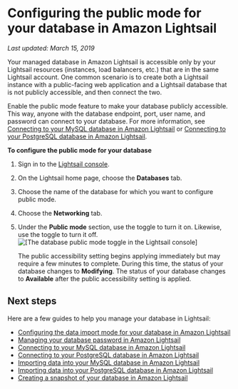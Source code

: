 # Configuring the public mode for your database in Amazon Lightsail<a name="amazon-lightsail-configuring-database-public-mode"></a>

 *Last updated: March 15, 2019* 

Your managed database in Amazon Lightsail is accessible only by your Lightsail resources \(instances, load balancers, etc\.\) that are in the same Lightsail account\. One common scenario is to create both a Lightsail instance with a public\-facing web application and a Lightsail database that is not publicly accessible, and then connect the two\.

Enable the public mode feature to make your database publicly accessible\. This way, anyone with the database endpoint, port, user name, and password can connect to your database\. For more information, see [Connecting to your MySQL database in Amazon Lightsail](amazon-lightsail-connecting-to-your-mysql-database.md) or [Connecting to your PostgreSQL database in Amazon Lightsail](amazon-lightsail-connecting-to-your-postgres-database.md)\.

**To configure the public mode for your database**

1. Sign in to the [Lightsail console](https://lightsail.aws.amazon.com/)\.

1. On the Lightsail home page, choose the **Databases** tab\.

1. Choose the name of the database for which you want to configure public mode\.

1. Choose the **Networking** tab\.

1. Under the **Public mode** section, use the toggle to turn it on\. Likewise, use the toggle to turn it off\.  
![\[The database public mode toggle in the Lightsail console\]](https://d9yljz1nd5001.cloudfront.net/en_us/cdafd3c2a6d9edfefee89eda217b0068/images/amazon-lightsail-database-public-mode-toggle.png)

   The public accessibility setting begins applying immediately but may require a few minutes to complete\. During this time, the status of your database changes to **Modifying**\. The status of your database changes to **Available** after the public accessibility setting is applied\.

## Next steps<a name="configuring-database-public-mode-next-steps"></a>

Here are a few guides to help you manage your database in Lightsail:
+ [Configuring the data import mode for your database in Amazon Lightsail](amazon-lightsail-configuring-database-data-import-mode.md)
+ [Managing your database password in Amazon Lightsail](amazon-lightsail-managing-database-password.md)
+ [Connecting to your MySQL database in Amazon Lightsail](amazon-lightsail-connecting-to-your-mysql-database.md)
+ [Connecting to your PostgreSQL database in Amazon Lightsail](amazon-lightsail-connecting-to-your-postgres-database.md)
+ [Importing data into your MySQL database in Amazon Lightsail](amazon-lightsail-importing-data-into-your-mysql-database.md)
+ [Importing data into your PostgreSQL database in Amazon Lightsail](amazon-lightsail-importing-data-into-your-postgres-database.md)
+ [Creating a snapshot of your database in Amazon Lightsail](amazon-lightsail-creating-a-database-snapshot.md)